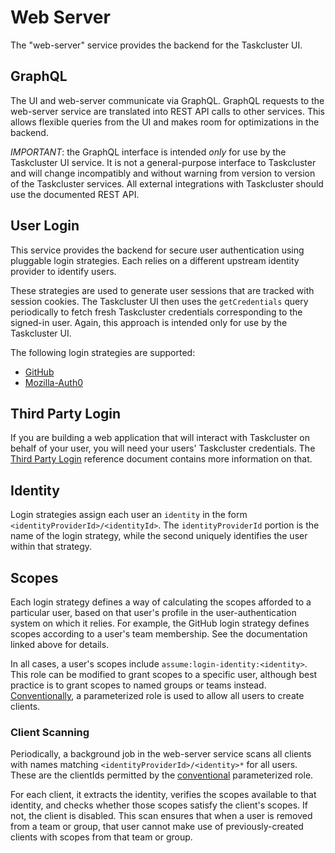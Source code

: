 # Web Server

The "web-server" service provides the backend for the Taskcluster UI.

## GraphQL

The UI and web-server communicate via GraphQL.
GraphQL requests to the web-server service are translated into REST API calls to other services.
This allows flexible queries from the UI and makes room for optimizations in the backend.

*IMPORTANT*: the GraphQL interface is intended *only* for use by the Taskcluster UI service.
It is not a general-purpose interface to Taskcluster and will change incompatibly and without warning from version to version of the Taskcluster services.
All external integrations with Taskcluster should use the documented REST API.

## User Login

This service provides the backend for secure user authentication using pluggable login strategies.
Each relies on a different upstream identity provider to identify users.

These strategies are used to generate user sessions that are tracked with session cookies.
The Taskcluster UI then uses the `getCredentials` query periodically to fetch fresh Taskcluster credentials corresponding to the signed-in user.
Again, this approach is intended only for use by the Taskcluster UI.

The following login strategies are supported:

* [GitHub](github-login-strategy.md)
* [Mozilla-Auth0](mozilla-auth0-login-strategy.md)

## Third Party Login

If you are building a web application that will interact with Taskcluster on behalf of your user,
you will need your users' Taskcluster credentials. The [Third Party Login](./third-party-login)
reference document contains more information on that.

## Identity

Login strategies assign each user an `identity` in the form `<identityProviderId>/<identityId>`.
The `identityProviderId` portion is the name of the login strategy, while the second uniquely identifies the user within that strategy.

## Scopes

Each login strategy defines a way of calculating the scopes afforded to a particular user, based on that user's profile in the user-authentication system on which it relies.
For example, the GitHub login strategy defines scopes according to a user's team membership.
See the documentation linked above for details.

In all cases, a user's scopes include `assume:login-identity:<identity>`.
This role can be modified to grant scopes to a specific user, although best practice is to grant scopes to named groups or teams instead.
[Conventionally](/docs/manual/design/conventions/login-identities), a parameterized role is used to allow all users to create clients.

### Client Scanning

Periodically, a background job in the web-server service scans all clients with names matching `<identityProviderId>/<identity>*` for all users.
These are the clientIds permitted by the [conventional](/docs/manual/design/conventions/login-identities) parameterized role.

For each client, it extracts the identity, verifies the scopes available to that identity, and checks whether those scopes satisfy the client's scopes.
If not, the client is disabled.
This scan ensures that when a user is removed from a team or group, that user cannot make use of previously-created clients with scopes from that team or group.
